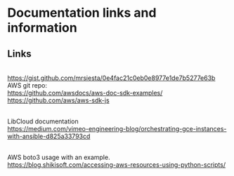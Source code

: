 # Documentation links and information

## Links
  <br /> https://gist.github.com/mrsiesta/0e4fac21c0eb0e8977e1de7b5277e63b
  <br /> AWS git repo:
    <br /> https://github.com/awsdocs/aws-doc-sdk-examples/
    <br /> https://github.com/aws/aws-sdk-js
    
  <br /> LibCloud documentation
    <br /> https://medium.com/vimeo-engineering-blog/orchestrating-gce-instances-with-ansible-d825a33793cd
    
  <br /> AWS boto3 usage with an example.
    <br /> https://blog.shikisoft.com/accessing-aws-resources-using-python-scripts/
